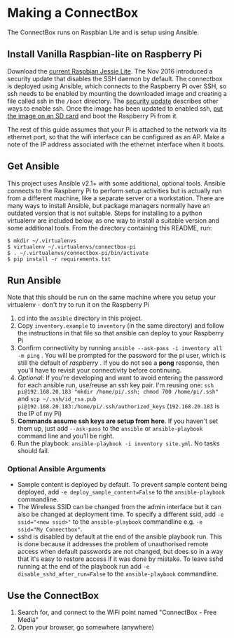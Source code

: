 # Making a ConnectBox

The ConnectBox runs on Raspbian Lite and is setup using Ansible.

## Install Vanilla Raspbian-lite on Raspberry Pi

Download the [current Raspbian Jessie Lite](https://www.raspberrypi.org/downloads/raspbian/). The Nov 2016 introduced a security update that disables the SSH daemon by default. The connectbox is deployed using Ansible, which connects to the Raspberry Pi over SSH, so ssh needs to be enabled by mounting the downloaded image and creating a file called ssh in the `/boot` directory. The [security update](https://www.raspberrypi.org/blog/a-security-update-for-raspbian-pixel/) describes other ways to enable ssh. Once the image has been updated to enabled ssh, [put the image on an SD card](https://www.raspberrypi.org/documentation/installation/installing-images/) and boot the Raspberry Pi from it.

The rest of this guide assumes that your Pi is attached to the network via its ethernet port, so that the wifi interface can be configured as an AP. Make a note of the IP address associated with the ethernet interface when it boots.

## Get Ansible

This project uses Ansible v2.1+ with some additional, optional tools. Ansible connects to the Raspberry Pi to perform setup activities but is actually run from a different machine, like a separate server or a workstation. There are many ways to install Ansible, but package managers normally have an outdated version that is not suitable. Steps for installing to a python virtualenv are included below, as one way to install a suitable version and some additional tools. From the directory containing this README, run:

```
$ mkdir ~/.virtualenvs
$ virtualenv ~/.virtualenvs/connectbox-pi
$ . ~/.virtualenvs/connectbox-pi/bin/activate
$ pip install -r requirements.txt
```

## Run Ansible

Note that this should be run on the same machine where you setup your virtualenv - don't try to run it on the Raspberry Pi

1. cd into the `ansible` directory in this project.
1. Copy `inventory.example` to `inventory` (in the same directory) and follow the instructions in that file so that ansible can deploy to your Raspberry Pi
1. Confirm connectivity by running `ansible --ask-pass -i inventory all -m ping` . You will be prompted for the password for the pi user, which is still the default of _raspberry_ . If you do not see a **pong** response, then you'll have to revisit your connectivity before continuing.
1. _Optional_: If you're developing and want to avoid entering the password for each ansible run, use/reuse an ssh key pair. I'm reusing one: `ssh pi@192.168.20.183 "mkdir /home/pi/.ssh; chmod 700 /home/pi/.ssh"` and `scp ~/.ssh/id_rsa.pub pi@192.168.20.183:/home/pi/.ssh/authorized_keys` (`192.168.20.183` is the IP of my Pi)
1. **Commands assume ssh keys are setup from here**. If you haven't set them up, just add `--ask-pass` to the `ansible` or `ansible-playbook` command line and you'll be right.
1. Run the playbook: `ansible-playbook -i inventory site.yml`. No tasks should fail.

### Optional Ansible Arguments

- Sample content is deployed by default. To prevent sample content being deployed, add `-e deploy_sample_content=False` to the `ansible-playbook` commandline.
- The Wireless SSID can be changed from the admin interface but it can also be changed at deployment time. To specify a different ssid, add `-e ssid="<new ssid>"` to the `ansible-playbook` commandline e.g. `-e ssid="My Connectbox"`.
- sshd is disabled by default at the end of the ansible playbook run. This is done because it addresses the problem of unauthorised remote access when default passwords are not changed, but does so in a way that it's easy to restore access if it was done by mistake. To leave sshd running at the end of the playbook run add `-e disable_sshd_after_run=False` to the `ansible-playbook` commandline.

## Use the ConnectBox

1. Search for, and connect to the WiFi point named "ConnectBox - Free Media"
1. Open your browser, go somewhere (anywhere)
